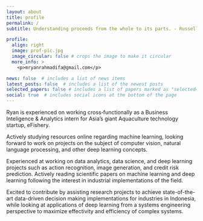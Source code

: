```yaml
---
layout: about
title: profile
permalink: /
subtitle: Understanding proceeds from the whole to its parts. - Russell L. Ackoff

profile:
  align: right
  image: prof-pic.jpg
  image_circular: false # crops the image to make it circular
  more_info: >
    <p>mryanrahmadifa@gmail.com</p>

news: false  # includes a list of news items
latest_posts: false  # includes a list of the newest posts
selected_papers: false # includes a list of papers marked as "selected={true}"
social: true  # includes social icons at the bottom of the page
---
```


Ryan is experienced on working cross‑functionally as a Business Inteligence & Analytics intern for Asia’s giant Aquaculture technology startup, eFishery. 

Actively studying resources online regarding machine learning, looking forward to work on projects on the subject of computer vision, natural language processing, and other deep learning concepts. 

Experienced at working on data analytics, data science, and deep learning projects such as action recognition, image generation, and credit risk prediction. Actively reading scientific papers on machine learning and deep learning following the interest in industrial implementations of the field. 

Excited to contribute by assisting research projects to achieve state-of-the-art data-driven decision making implementations for industries in Indonesia, while looking at applications of deep learning from a systems engineering perspective to maximize effectivity and efficiency of complex systems.
